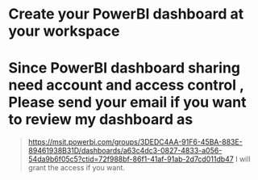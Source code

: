 # Create your PowerBI dashboard at your workspace
# Since PowerBI dashboard sharing need account and access control , Please send your email if you want to review my dashboard as 
> https://msit.powerbi.com/groups/3DEDC4AA-91F6-45BA-883E-89461938B31D/dashboards/a63c4dc3-0827-4833-a056-54da9b6f05c5?ctid=72f988bf-86f1-41af-91ab-2d7cd011db47 
> I will grant the access if you want.
